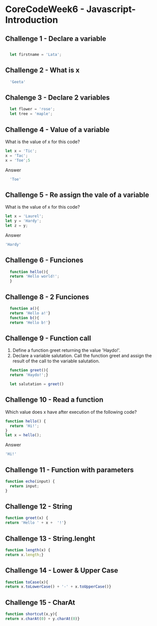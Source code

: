 # CoreCodeWeek6 - Javascript-Introduction

## Challenge 1 - Declare a variable

``` Javascript 

  let firstname = 'Lata';
```
  
## Challenge 2 - What is x

``` Javascript 
  'Geeta'
```

## Chalenge 3 - Declare 2 variables

``` Javascript 
  let flower = 'rose';
  let tree = 'maple';
```

## Challenge 4 - Value of a variable

What is the value of x for this code?
``` Javascript
let x = 'Tic';
x = 'Tac';
x = 'Toe';5
```

Answer
``` Javascript 
  'Toe'
```

## Challenge 5 - Re assign the vale of a variable

What is the value of x for this code?
``` Javascript
let x = 'Laurel';
let y = 'Hardy';
let z = y;
```
Answer
``` Javascript
'Hardy'
```

## Challenge 6 - Funciones

``` Javascript
  function hello(){ 
  return 'Hello world!';
  }
```

## Challenge 8 - 2 Funciones

``` Javascript
  function a(){
  return 'Hello a!'}
  function b(){
  return 'Hello b!'}
```

## Challenge 9 - Function call
1. Define a function greet returning the value 'Haydo!'.
2. Declare a variable salutation. Call the function greet and assign the result of the call to the variable salutation.

``` Javascript 
  function greet(){
  return 'Haydo!';}

  let salutation = greet()
```

## Challenge 10 - Read a function

Which value does x have after execution of the following code?
``` Javascript 
function hello() {
  return 'Hi!';
}
let x = hello();
```

Answer
``` Javascript 
'Hi!'
```

## Challenge 11 - Function with parameters
``` Javascript
function echo(input) {
  return input;
}
```

## Challenge 12 - String

``` Javascript
function greet(x) {
return 'Hello ' + x +  '!'}
```

## Challenge 13 - String.lenght

``` Javascript
function length(x) {
return x.length;}
```

## Challenge 14 - Lower & Upper Case

``` Javascript
function toCase(x){
return x.toLowerCase() + '-' + x.toUpperCase()}
```

## Challenge 15 - CharAt

``` Javascript
function shortcut(x,y){
return x.charAt(0) + y.charAt(0)}
```
